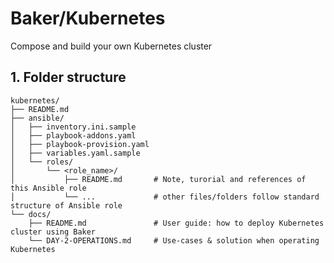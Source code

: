 Baker/Kubernetes
================
Compose and build your own Kubernetes cluster

## 1. Folder structure
```
kubernetes/
├── README.md
├── ansible/
│   ├── inventory.ini.sample
│   ├── playbook-addons.yaml
│   ├── playbook-provision.yaml
│   ├── variables.yaml.sample
│   └── roles/
│       └── <role_name>/
│           ├── README.md       # Note, turorial and references of this Ansible role
│           └── ...             # other files/folders follow standard structure of Ansible role
└── docs/
    ├── README.md               # User guide: how to deploy Kubernetes cluster using Baker
    └── DAY-2-OPERATIONS.md     # Use-cases & solution when operating Kubernetes
```
